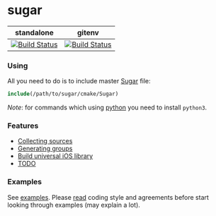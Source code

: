 # sugar
| standalone | gitenv |
|------------|--------|
| [![Build Status](https://travis-ci.org/ruslo/sugar.png?branch=master)](https://travis-ci.org/ruslo/sugar) | [![Build Status](https://travis-ci.org/ruslo/gitenv.png?branch=master)](https://travis-ci.org/ruslo/gitenv) |

### Using
All you need to do is to include master [Sugar](https://github.com/ruslo/sugar/tree/master/cmake) file:
```cmake
include(/path/to/sugar/cmake/Sugar)
```

*Note*: for commands which using [python](https://github.com/ruslo/sugar/tree/master/python) you need to install `python3`.
### Features
* [Collecting sources](https://github.com/ruslo/sugar/wiki/Collecting-sources)
* [Generating groups](https://github.com/ruslo/sugar/wiki/Generating-groups)
* [Build universal iOS library](https://github.com/ruslo/sugar/wiki/Building-universal-ios-library)
* [TODO]()

### Examples
See [examples](https://github.com/ruslo/sugar/tree/master/examples).
Please [read](https://github.com/ruslo/sugar/wiki/Coding-style) coding style and
agreements before start looking through examples (may explain a lot).
